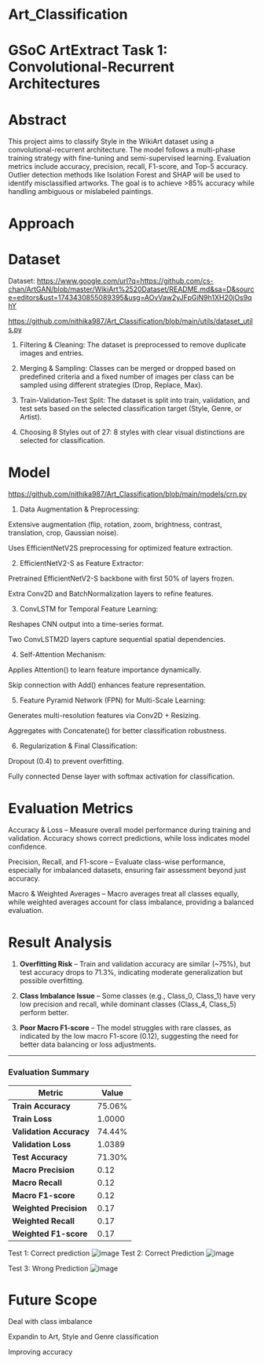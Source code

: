 # **Art_Classification**
# GSoC ArtExtract Task 1: Convolutional-Recurrent Architectures
# Abstract
This project aims to classify Style in the WikiArt dataset using a convolutional-recurrent architecture. The model follows a multi-phase training strategy with fine-tuning and semi-supervised learning. Evaluation metrics include accuracy, precision, recall, F1-score, and Top-5 accuracy. Outlier detection methods like Isolation Forest and SHAP will be used to identify misclassified artworks. The goal is to achieve >85% accuracy while handling ambiguous or mislabeled paintings.
# Approach
# Dataset
Dataset: https://www.google.com/url?q=https://github.com/cs-chan/ArtGAN/blob/master/WikiArt%2520Dataset/README.md&sa=D&source=editors&ust=1743430855089395&usg=AOvVaw2yJFpGiN9h1XH20jOs9qhY

https://github.com/nithika987/Art_Classification/blob/main/utils/dataset_utils.py

1. Filtering & Cleaning: The dataset is preprocessed to remove duplicate images and entries.

2. Merging & Sampling: Classes can be merged or dropped based on predefined criteria and a fixed number of images per class can be sampled using different strategies (Drop, Replace, Max).

3. Train-Validation-Test Split: The dataset is split into train, validation, and test sets based on the selected classification target (Style, Genre, or Artist).

4. Choosing 8 Styles out of 27: 8 styles with clear visual distinctions are selected for classification.

# Model
https://github.com/nithika987/Art_Classification/blob/main/models/crn.py

1. Data Augmentation & Preprocessing:
   
Extensive augmentation (flip, rotation, zoom, brightness, contrast, translation, crop, Gaussian noise).

Uses EfficientNetV2S preprocessing for optimized feature extraction.

2. EfficientNetV2-S as Feature Extractor:
   
Pretrained EfficientNetV2-S backbone with first 50% of layers frozen.

Extra Conv2D and BatchNormalization layers to refine features.

3. ConvLSTM for Temporal Feature Learning:
   
Reshapes CNN output into a time-series format.

Two ConvLSTM2D layers capture sequential spatial dependencies.

4. Self-Attention Mechanism:

Applies Attention() to learn feature importance dynamically.

Skip connection with Add() enhances feature representation.

5. Feature Pyramid Network (FPN) for Multi-Scale Learning:
   
Generates multi-resolution features via Conv2D + Resizing.

Aggregates with Concatenate() for better classification robustness.

6. Regularization & Final Classification:
   
Dropout (0.4) to prevent overfitting.

Fully connected Dense layer with softmax activation for classification.
# Evaluation Metrics
Accuracy & Loss – Measure overall model performance during training and validation. Accuracy shows correct predictions, while loss indicates model confidence.

Precision, Recall, and F1-score – Evaluate class-wise performance, especially for imbalanced datasets, ensuring fair assessment beyond just accuracy.

Macro & Weighted Averages – Macro averages treat all classes equally, while weighted averages account for class imbalance, providing a balanced evaluation.
# Result Analysis

1. **Overfitting Risk** – Train and validation accuracy are similar (~75%), but test accuracy drops to 71.3%, indicating moderate generalization but possible overfitting.
   
2. **Class Imbalance Issue** – Some classes (e.g., Class_0, Class_1) have very low precision and recall, while dominant classes (Class_4, Class_5) perform better.
   
3. **Poor Macro F1-score** – The model struggles with rare classes, as indicated by the low macro F1-score (0.12), suggesting the need for better data balancing or loss adjustments.  

---

### **Evaluation Summary**  

| Metric         | Value  |  
|---------------|--------|  
| **Train Accuracy**   | 75.06% |  
| **Train Loss**       | 1.0000 |  
| **Validation Accuracy** | 74.44% |  
| **Validation Loss**  | 1.0389 |  
| **Test Accuracy**    | 71.30% |  
| **Macro Precision**  | 0.12   |  
| **Macro Recall**     | 0.12   |  
| **Macro F1-score**   | 0.12   |  
| **Weighted Precision** | 0.17  |  
| **Weighted Recall**   | 0.17  |  
| **Weighted F1-score** | 0.17  |  

Test 1: Correct prediction
![image](https://github.com/user-attachments/assets/ad452e05-87eb-4d5a-88f4-1600495f2952)
Test 2: Correct Prediction
![image](https://github.com/user-attachments/assets/2b3dbfe3-411f-4e1a-9b5a-015eb0e4eebb)

Test 3: Wrong Prediction
![image](https://github.com/user-attachments/assets/a538ab17-52f2-4b41-a287-42c8ecff8bd2)



# Future Scope
Deal with class imbalance

Expandin to Art, Style and Genre classification

Improving accuracy


